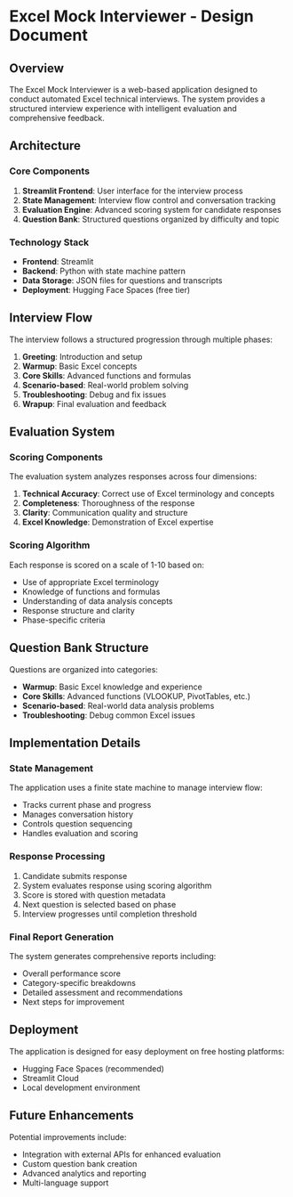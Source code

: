 # Excel Mock Interviewer - Design Document

## Overview

The Excel Mock Interviewer is a web-based application designed to conduct automated Excel technical interviews. The system provides a structured interview experience with intelligent evaluation and comprehensive feedback.

## Architecture

### Core Components

1. **Streamlit Frontend**: User interface for the interview process
2. **State Management**: Interview flow control and conversation tracking
3. **Evaluation Engine**: Advanced scoring system for candidate responses
4. **Question Bank**: Structured questions organized by difficulty and topic

### Technology Stack

- **Frontend**: Streamlit
- **Backend**: Python with state machine pattern
- **Data Storage**: JSON files for questions and transcripts
- **Deployment**: Hugging Face Spaces (free tier)

## Interview Flow

The interview follows a structured progression through multiple phases:

1. **Greeting**: Introduction and setup
2. **Warmup**: Basic Excel concepts
3. **Core Skills**: Advanced functions and formulas
4. **Scenario-based**: Real-world problem solving
5. **Troubleshooting**: Debug and fix issues
6. **Wrapup**: Final evaluation and feedback

## Evaluation System

### Scoring Components

The evaluation system analyzes responses across four dimensions:

1. **Technical Accuracy**: Correct use of Excel terminology and concepts
2. **Completeness**: Thoroughness of the response
3. **Clarity**: Communication quality and structure
4. **Excel Knowledge**: Demonstration of Excel expertise

### Scoring Algorithm

Each response is scored on a scale of 1-10 based on:
- Use of appropriate Excel terminology
- Knowledge of functions and formulas
- Understanding of data analysis concepts
- Response structure and clarity
- Phase-specific criteria

## Question Bank Structure

Questions are organized into categories:
- **Warmup**: Basic Excel knowledge and experience
- **Core Skills**: Advanced functions (VLOOKUP, PivotTables, etc.)
- **Scenario-based**: Real-world data analysis problems
- **Troubleshooting**: Debug common Excel issues

## Implementation Details

### State Management

The application uses a finite state machine to manage interview flow:
- Tracks current phase and progress
- Manages conversation history
- Controls question sequencing
- Handles evaluation and scoring

### Response Processing

1. Candidate submits response
2. System evaluates response using scoring algorithm
3. Score is stored with question metadata
4. Next question is selected based on phase
5. Interview progresses until completion threshold

### Final Report Generation

The system generates comprehensive reports including:
- Overall performance score
- Category-specific breakdowns
- Detailed assessment and recommendations
- Next steps for improvement

## Deployment

The application is designed for easy deployment on free hosting platforms:
- Hugging Face Spaces (recommended)
- Streamlit Cloud
- Local development environment

## Future Enhancements

Potential improvements include:
- Integration with external APIs for enhanced evaluation
- Custom question bank creation
- Advanced analytics and reporting
- Multi-language support